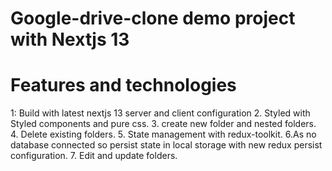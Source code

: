 # Google-drive-clone demo project with Nextjs 13

# Features and technologies
1: Build with latest nextjs 13 server and client configuration
2. Styled with Styled components and pure css.
3. create new  folder and nested folders.
4. Delete existing folders.
5. State management with redux-toolkit.
6.As no database connected so persist state in local storage with new redux persist configuration.
7. Edit and update folders.
